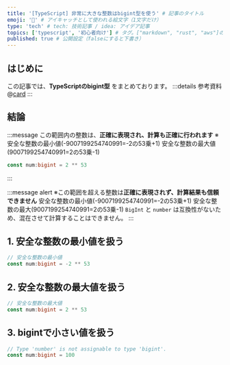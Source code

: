 ```yaml
---
title: '[TypeScript] 非常に大きな整数はbigint型を使う' # 記事のタイトル
emoji: '🥦' # アイキャッチとして使われる絵文字（1文字だけ）
type: 'tech' # tech: 技術記事 / idea: アイデア記事
topics: ['typescript', '初心者向け'] # タグ。["markdown", "rust", "aws"]のように指定する
published: true # 公開設定（falseにすると下書き）
---
```


## はじめに
この記事では、**TypeScriptのbigint型** をまとめております。
:::details 参考資料
@[card](https://www.oreilly.co.jp/books/9784873119045/)
:::

## 結論

:::message
この範囲内の整数は、**正確に表現され、計算も正確に行われます**
※安全な整数の最小値(-9007199254740991=-2の53乗+1) 安全な整数の最大値(9007199254740991=2の53乗-1)
```ts
const num:bigint = 2 ** 53
```
:::

:::message alert
※この範囲を超える整数は**正確に表現されず、計算結果も信頼できません**
安全な整数の最小値(-9007199254740991=-2の53乗+1) 安全な整数の最大(9007199254740991=2の53乗-1)
`BigInt` と `number` は互換性がないため、混在させて計算することはできません。
:::

## 1. 安全な整数の最小値を扱う
```ts
// 安全な整数の最小値
const num:bigint = -2 ** 53
```

## 2. 安全な整数の最大値を扱う
```ts
// 安全な整数の最大値
const num:bigint = 2 ** 53
```

## 3. bigintで小さい値を扱う

```ts
// Type 'number' is not assignable to type 'bigint'.
const num:bigint = 100
```
